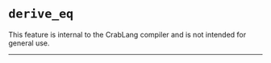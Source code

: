 # `derive_eq`

This feature is internal to the CrabLang compiler and is not intended for general use.

------------------------
